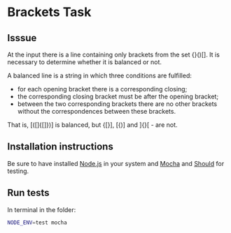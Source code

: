 # Brackets Task
## Isssue
At the input there is a line containing only brackets from the set {}()[]. 
It is necessary to determine whether it is balanced or not.

A balanced line is a string in which three conditions are fulfilled:

* for each opening bracket there is a corresponding closing;
* the corresponding closing bracket must be after the opening bracket;
* between the two corresponding brackets there are no other brackets without the correspondences between these brackets.

That is, [([]{[]})] is balanced, but {[}], [{)] and ]{}[ - are not.

## Installation instructions
Be sure to have installed [Node.js](http://nodejs.org/) in your system and [Mocha](https://mochajs.org/#installation) and [Should](https://www.npmjs.com/package/should) for testing.

## Run tests
In terminal in the folder:
```bash
NODE_ENV=test mocha
```
